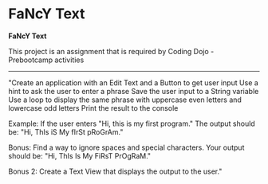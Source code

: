 # FaNcY Text

**FaNcY Text**

This project is an assignment that is required by Coding Dojo - Prebootcamp activities

-------------------------------------------------------------------------------
"Create an application with an Edit Text and a Button to get user input
Use a hint to ask the user to enter a phrase
Save the user input to a String variable
Use a loop to display the same phrase with uppercase even letters and lowercase odd letters
Print the result to the console

Example:
If the user enters "Hi, this is my first program."
The output should be: "Hi, ThIs iS My fIrSt pRoGrAm."

Bonus:
Find a way to ignore spaces and special characters.
Your output should be: "Hi, ThIs Is My FiRsT PrOgRaM."

Bonus 2:
Create a Text View that displays the output to the user."


